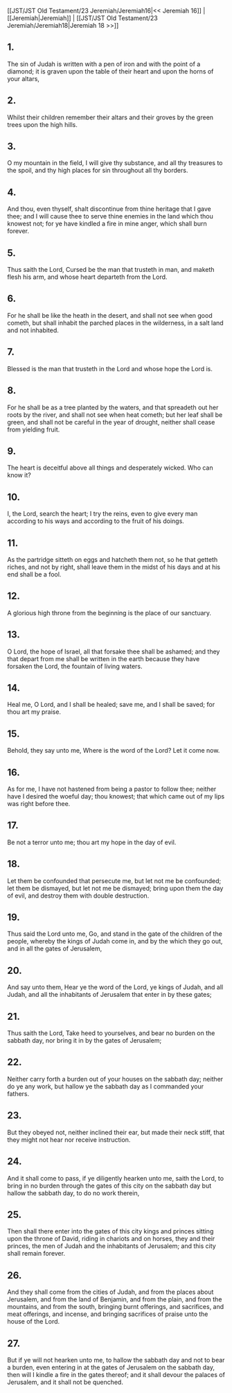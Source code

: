 [[JST/JST Old Testament/23 Jeremiah/Jeremiah16|<< Jeremiah 16]] | [[Jeremiah|Jeremiah]] | [[JST/JST Old Testament/23 Jeremiah/Jeremiah18|Jeremiah 18 >>]]
## 1.
The sin of Judah is written with a pen of iron and with the point of a diamond; it is graven upon the table of their heart and upon the horns of your altars,
## 2.
Whilst their children remember their altars and their groves by the green trees upon the high hills.
## 3.
O my mountain in the field, I will give thy substance, and all thy treasures to the spoil, and thy high places for sin throughout all thy borders.
## 4.
And thou, even thyself, shalt discontinue from thine heritage that I gave thee; and I will cause thee to serve thine enemies in the land which thou knowest not; for ye have kindled a fire in mine anger, which shall burn forever.
## 5.
Thus saith the Lord, Cursed be the man that trusteth in man, and maketh flesh his arm, and whose heart departeth from the Lord.
## 6.
For he shall be like the heath in the desert, and shall not see when good cometh, but shall inhabit the parched places in the wilderness, in a salt land and not inhabited.
## 7.
Blessed is the man that trusteth in the Lord and whose hope the Lord is.
## 8.
For he shall be as a tree planted by the waters, and that spreadeth out her roots by the river, and shall not see when heat cometh; but her leaf shall be green, and shall not be careful in the year of drought, neither shall cease from yielding fruit.
## 9.
The heart is deceitful above all things and desperately wicked. Who can know it?
## 10.
I, the Lord, search the heart; I try the reins, even to give every man according to his ways and according to the fruit of his doings.
## 11.
As the partridge sitteth on eggs and hatcheth them not, so he that getteth riches, and not by right, shall leave them in the midst of his days and at his end shall be a fool.
## 12.
A glorious high throne from the beginning is the place of our sanctuary.
## 13.
O Lord, the hope of Israel, all that forsake thee shall be ashamed; and they that depart from me shall be written in the earth because they have forsaken the Lord, the fountain of living waters.
## 14.
Heal me, O Lord, and I shall be healed; save me, and I shall be saved; for thou art my praise.
## 15.
Behold, they say unto me, Where is the word of the Lord? Let it come now.
## 16.
As for me, I have not hastened from being a pastor to follow thee; neither have I desired the woeful day; thou knowest; that which came out of my lips was right before thee.
## 17.
Be not a terror unto me; thou art my hope in the day of evil.
## 18.
Let them be confounded that persecute me, but let not me be confounded; let them be dismayed, but let not me be dismayed; bring upon them the day of evil, and destroy them with double destruction.
## 19.
Thus said the Lord unto me, Go, and stand in the gate of the children of the people, whereby the kings of Judah come in, and by the which they go out, and in all the gates of Jerusalem,
## 20.
And say unto them, Hear ye the word of the Lord, ye kings of Judah, and all Judah, and all the inhabitants of Jerusalem that enter in by these gates;
## 21.
Thus saith the Lord, Take heed to yourselves, and bear no burden on the sabbath day, nor bring it in by the gates of Jerusalem;
## 22.
Neither carry forth a burden out of your houses on the sabbath day; neither do ye any work, but hallow ye the sabbath day as I commanded your fathers.
## 23.
But they obeyed not, neither inclined their ear, but made their neck stiff, that they might not hear nor receive instruction.
## 24.
And it shall come to pass, if ye diligently hearken unto me, saith the Lord, to bring in no burden through the gates of this city on the sabbath day but hallow the sabbath day, to do no work therein,
## 25.
Then shall there enter into the gates of this city kings and princes sitting upon the throne of David, riding in chariots and on horses, they and their princes, the men of Judah and the inhabitants of Jerusalem; and this city shall remain forever.
## 26.
And they shall come from the cities of Judah, and from the places about Jerusalem, and from the land of Benjamin, and from the plain, and from the mountains, and from the south, bringing burnt offerings, and sacrifices, and meat offerings, and incense, and bringing sacrifices of praise unto the house of the Lord.
## 27.
But if ye will not hearken unto me, to hallow the sabbath day and not to bear a burden, even entering in at the gates of Jerusalem on the sabbath day, then will I kindle a fire in the gates thereof; and it shall devour the palaces of Jerusalem, and it shall not be quenched.

